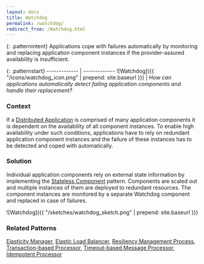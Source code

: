 ```yaml
---
layout: docs
title: Watchdog
permalink: /watchdog/
redirect_from: /Watchdog.html
---
```


{: .patternintent}
Applications cope with failures automatically by monitoring and replacing application component instances if the provider-assured availability is insufficient.

{: .patternstart}
------------- | -------------
![Watchdog]({{ "/icons/watchdog_icon.png" | prepend: site.baseurl }})  | *How can applications automatically detect failing application components and handle their replacement?*

### Context
If a [Distributed Application](/distributed_application/) is comprised of many application components it is dependent on the availability of all component instances. To enable high availability under such conditions, applications have to rely on redundant application component instances and the failure of these instances has to be detected and coped with automatically.

### Solution
Individual application components rely on external state information by implementing the [Stateless Component](/stateless_component/) pattern. Components are scaled out and multiple instances of them are deployed to redundant resources. The component instances are monitored by a separate Watchdog component and replaced in case of failures.
 
![Watchdog]({{ "/sketches/watchdog_sketch.png" | prepend: site.baseurl }})

### Related Patterns
[Elasticity Manager](/elasticity_manager/), [Elastic Load Balancer](/elastic_load_balancer/), [Resiliency Management Process](/resiliency_management_process/), [Transaction-based Processor](/transaction_based_processor/), [Timeout-based Message Processor](/timeout_based_message_processor/), [Idempotent Processor](/idempotent_processor/)